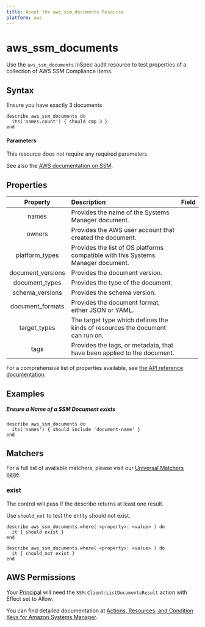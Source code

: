 ```yaml
---
title: About the aws_ssm_documents Resource
platform: aws
---
```


# aws\_ssm\_documents

Use the `aws_ssm_documents` InSpec audit resource to test properties of a collection of AWS SSM Compliance Items.

## Syntax

 Ensure you have exactly 3 documents

    describe aws_ssm_documents do
      its('names.count') { should cmp 3 }
    end
    
#### Parameters

This resource does not require any required parameters.

See also the [AWS documentation on SSM](https://docs.aws.amazon.com/systems-manager/?id=docs_gateway).

## Properties

| Property | Description | Field |
| :---: | :--- | :---: |
|names                        | Provides the name of the Systems Manager document. |
|owners                       | Provides the AWS user account that created the document. |
|platform\_types              | Provides the list of OS platforms compatible with this Systems Manager document. |
|document\_versions           | Provides the document version. |
|document\_types              | Provides the type of the document. |
|schema\_versions             | Provides the schema version. |
|document\_formats            | Provides the document format, either JSON or YAML. |
|target\_types                | The target type which defines the kinds of resources the document can run on. |
|tags                         | Provides the tags, or metadata, that have been applied to the document. |

For a comprehensive list of properties available, see [the API reference documentation](https://docs.aws.amazon.com/systems-manager/latest/APIReference/API_DocumentDescription.html).

## Examples

##### Ensure a Name of a SSM Document exists
    describe aws_ssm_documents do
      its('names') { should include 'document-name' }
    end

## Matchers

For a full list of available matchers, please visit our [Universal Matchers page](https://www.inspec.io/docs/reference/matchers/).

### exist

The control will pass if the describe returns at least one result.

Use `should_not` to test the entity should not exist.

    describe aws_ssm_documents.where( <property>: <value> ) do
      it { should exist }
    end

    describe aws_ssm_documents.where( <property>: <value> ) do
      it { should_not exist }
    end

## AWS Permissions

Your [Principal](https://docs.aws.amazon.com/IAM/latest/UserGuide/intro-structure.html#intro-structure-principal) will need the `SSM:Client:ListDocumentsResult` action with Effect set to Allow.

You can find detailed documentation at [Actions, Resources, and Condition Keys for Amazon Systems Manager](https://docs.aws.amazon.com/IAM/latest/UserGuide/list_awssystemsmanager.html).